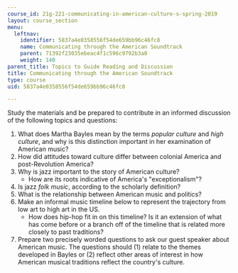 ```yaml
---
course_id: 21g-221-communicating-in-american-culture-s-spring-2019
layout: course_section
menu:
  leftnav:
    identifier: 5837a4e0358556f54de659bb96c46fc8
    name: Communicating through the American Soundtrack
    parent: 71392f23035ebeac4f1c596c9792b3a0
    weight: 140
parent_title: Topics to Guide Reading and Discussion
title: Communicating through the American Soundtrack
type: course
uid: 5837a4e0358556f54de659bb96c46fc8

---
```


Study the materials and be prepared to contribute in an informed discussion of the following topics and questions: 

1.  What does Martha Bayles mean by the terms _popular culture_ and _high culture_, and why is this distinction important in her examination of American music?
2.  How did attitudes toward culture differ between colonial America and post-Revolution America?
3.  Why is jazz important to the story of American culture?
    *   How are its roots indicative of America's "exceptionalism"?
4.  Is jazz _folk music_, according to the scholarly definition?
5.  What is the relationship between American music and politics?
6.  Make an informal music timeline below to represent the trajectory from low art to high art in the US.
    *   How does hip-hop fit in on this timeline? Is it an extension of what has come before or a branch off of the timeline that is related more closely to past traditions?
7.  Prepare two precisely worded questions to ask our guest speaker about American music. The questions should (1) relate to the themes developed in Bayles or (2) reflect other areas of interest in how American musical traditions reflect the country's culture.